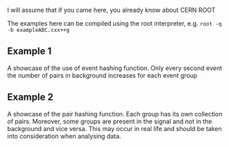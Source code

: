 I will assume that if you came here, you already know about CERN ROOT

The examples here can be compiled using the root interpreter, e.g. `root -q -b exampleABC.cxx++g`

## Example 1

A showcase of the use of event hashing function. Only every second event the number of pairs in background increases for each event group

## Example 2

A showcase of the pair hashing function. Each group has its own collection of pairs. Moreover, some groups are present in the signal and not in the background and vice versa. This may occur in real life and should be taken into consideration when analysing data.